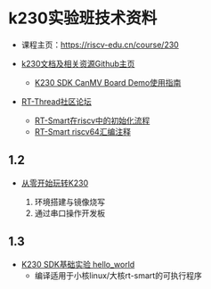 # k230实验班技术资料

- 课程主页：https://riscv-edu.cn/course/230

- [k230文档及相关资源Github主页](https://github.com/kendryte/k230_docs)
    - [K230 SDK CanMV Board Demo使用指南](https://github.com/kendryte/k230_docs/blob/main/zh/01_software/board/examples/K230_SDK_CanMV_Board_Demo%E4%BD%BF%E7%94%A8%E6%8C%87%E5%8D%97.md)

- [RT-Thread社区论坛](https://club.rt-thread.org/index.html)
    - [RT-Smart在riscv中的初始化流程](https://club.rt-thread.org/ask/article/c994a22a0cf2bb76.html)
    - [RT-Smart riscv64汇编注释](https://club.rt-thread.org/ask/article/cb935a6d9794d770.html)

## 1.2

- [从零开始玩转K230](从零开始玩转K230.pdf)
    
    1. 环境搭建与镜像烧写
    2. 通过串口操作开发板

## 1.3

- [K230 SDK基础实验 hello_world](https://github.com/kendryte/k230_docs/blob/main/zh/02_applications/tutorials/K230_%E5%AE%9E%E6%88%98%E5%9F%BA%E7%A1%80%E7%AF%87_hello_world.md)
    - 编译适用于小核linux/大核rt-smart的可执行程序